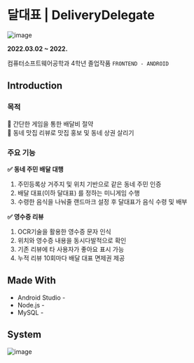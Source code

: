 # 달대표 | DeliveryDelegate   

  
![image](https://user-images.githubusercontent.com/50348197/166195435-733b27c6-ccd1-45b6-bcf1-8388d04696db.png)
  
  
**2022.03.02 ~ 2022.**

컴퓨터소프트웨어공학과 4학년 졸업작품 `FRONTEND - ANDROID`



## Introduction
### 목적
📌 간단한 게임을 통한 배달비 절약  
📌 동네 맛집 리뷰로 맛집 홍보 및 동네 상권 살리기

### 주요 기능
**✅ 동네 주민 배달 대행**
1. 주민등록상 거주지 및 위치 기반으로 같은 동네 주민 인증
2. 배달 대표(이하 달대표) 를 정하는 미니게임 수행
3. 수령한 음식을 나눠줄 랜드마크 설정 후 달대표가 음식 수령 및 배부
   
**✅ 영수증 리뷰** 
1. OCR기술을 활용한 영수증 문자 인식  
2. 위치와 영수증 내용을 동시다발적으로 확인  
3. 기존 리뷰에 타 사용자가 좋아요 표시 가능  
4. 누적 리뷰 10회마다 배달 대표 면제권 제공  

## Made With
* Android Studio - 
* Node.js - 
* MySQL - 

## System
![image](https://user-images.githubusercontent.com/50348197/166203146-412782ac-09fa-4871-8bae-a9e7c7eb906c.png)
